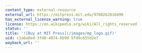 ```yaml
---
content_type: external-resource
external_url: https://mitpress.mit.edu/9780262016490
has_external_license_warning: true
license: https://en.wikipedia.org/wiki/All_rights_reserved
status: ''
title: '![Buy at MIT Press](/images/mp_logo.gif)'
uid: c1a6a0ed-3fd0-4074-8b9d-5fd9c655d2e7
wayback_url: ''
---
```


